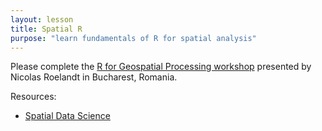 ```yaml
---
layout: lesson
title: Spatial R
purpose: "learn fundamentals of R for spatial analysis"
---
```


Please complete the [R for Geospatial Processing workshop](https://bakaniko.github.io/FOSS4G2019_Geoprocessing_with_R_workshop/) presented by Nicolas Roelandt in Bucharest, Romania.

Resources:

- [Spatial Data Science](https://rspatial.org)